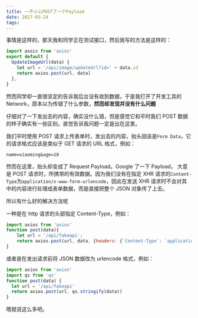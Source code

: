 ```yaml
---
title: 一不小心POST了一个Payload
date: 2017-03-24
tags:
---
```


事情是这样的，那天我和同学正在测试接口，然后我写的方法是这样的：

```javascript
import axois from 'axios'
export default {
  UpdateImageUrl(data) {
    let url = '/api/image/updateUrl?id=' + data.id
    return axios.post(url, data)
  },
}
```

然而同学却一直很坚定的告诉我后台没有收到数据，于是我打开了开发工具的 Network，原本以为传错了什么参数，**然而却发现并没有什么问题**

仔细对了一下发出去的内容，确实没什么错，但是感觉它和平时我们 POST 数据的样子确实有一些区别。直觉告诉我问题一定是出在这里。

我们平时使用 POST 请求上传表单时，发出去的内容，抬头因该是`Form Data`，它的请求格式应该是类似于 GET 请求的 URL 格式，例如：

```
name=xiaoming&age=18
```

然而在这里，抬头却变成了 Request Payload。Google 了一下 Payload， 大意是 POST 请求时，所携带的有效数据。因为我们没有在指定 XHR 请求的`Content-Type`为`application/x-www-form-urlencode`，因此在发送 XHR 请求时不会对其中的内容进行处理成表单数据，而是直接把整个 JSON 对象传了上去。

所以有什么好的解决方法呢

一种是在 http 请求的头部指定 Content-Type，例如：

```javascript
import axios from 'axios'
function post(data){
    let url = '/api/fakeapi';
    return axios.post(url, data, {headers: {`Content-Type`: `application/x-www-form-urlencode`}})
}
```

或者是在发出请求前将 JSON 数据改为 urlencode 格式，例如：

```javascript
import axios from 'axios'
import qs from 'qs'
function post(data) {
  let url = '/api/fakeapi'
  return axios.post(url, qs.stringify(data))
}
```

嗯就说这么多吧。
